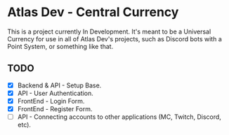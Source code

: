 # Atlas Dev - Central Currency
This is a project currently In Development.
It's meant to be a Universal Currency for use in all of Atlas Dev's projects, such as Discord bots with a Point System, or something like that.  
  
## TODO
- [x] Backend & API - Setup Base.
- [x] API - User Authentication.
- [x] FrontEnd - Login Form.
- [x] FrontEnd - Register Form.
- [ ] API - Connecting accounts to other applications (MC, Twitch, Discord, etc).